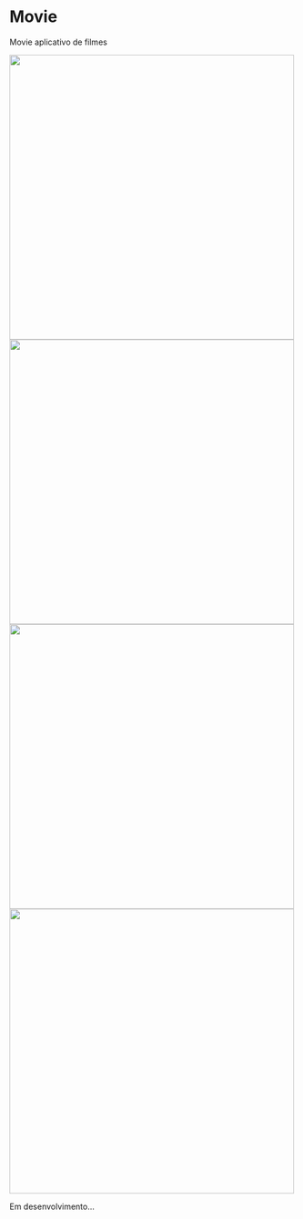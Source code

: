 # Movie
Movie aplicativo de filmes

<img src="https://user-images.githubusercontent.com/79378229/187508787-3b249050-45e0-4ac9-89e7-b601595b8827.png" height="500"> <img src="https://user-images.githubusercontent.com/79378229/187509104-16df4822-aeec-4ddf-8e67-53e06664fec8.png" height="500"> <img src="https://user-images.githubusercontent.com/79378229/187509185-e3ea0441-a966-406b-877d-ec96b0475cd3.png" height="500"> <img src="https://user-images.githubusercontent.com/79378229/187509259-7678c62a-f7b4-427e-ab98-758912901596.png" height="500">

Em desenvolvimento...
